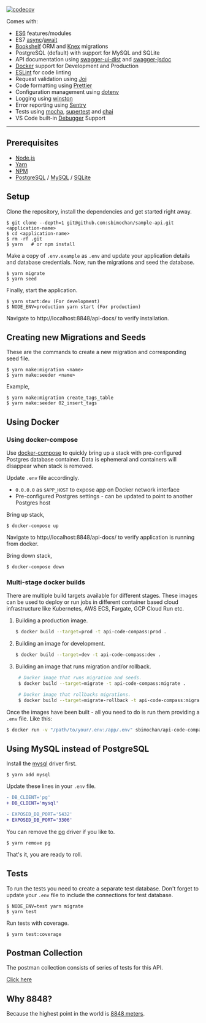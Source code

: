 [![codecov](https://codecov.io/gh/sbimochan/api-code-compass/branch/dev/graph/badge.svg?token=DI53MR3LK0)](https://codecov.io/gh/sbimochan/api-code-compass)

Comes with:

- [ES6](http://babeljs.io/learn-es2015/) features/modules
- ES7 [async](https://developer.mozilla.org/en-US/docs/Web/JavaScript/Reference/Statements/async_function)/[await](https://developer.mozilla.org/en-US/docs/Web/JavaScript/Reference/Operators/await)
- [Bookshelf](http://bookshelfjs.org/) ORM and [Knex](http://knexjs.org/) migrations
- PostgreSQL (default) with support for MySQL and SQLite
- API documentation using [swagger-ui-dist](https://www.npmjs.com/package/swagger-ui) and [swagger-jsdoc](https://www.npmjs.com/package/swagger-jsdoc)
- [Docker](https://docs.docker.com/engine/docker-overview/) support for Development and Production
- [ESLint](http://eslint.org/) for code linting
- Request validation using [Joi](https://www.npmjs.com/package/@hapi/joi)
- Code formatting using [Prettier](https://www.npmjs.com/package/prettier)
- Configuration management using [dotenv](https://www.npmjs.com/package/dotenv)
- Logging using [winston](https://www.npmjs.com/package/winston)
- Error reporting using [Sentry](http://npmjs.com/package/@sentry/node)
- Tests using [mocha](https://www.npmjs.com/package/mocha), [supertest](https://www.npmjs.com/package/supertest) and [chai](https://www.npmjs.com/package/chai)
- VS Code built-in [Debugger](https://code.visualstudio.com/docs/nodejs/nodejs-debugging) Support

---

## Prerequisites

- [Node.js](https://yarnpkg.com/en/docs/install)
- [Yarn](https://yarnpkg.com/en/docs/install)
- [NPM](https://docs.npmjs.com/getting-started/installing-node)
- [PostgreSQL](https://www.postgresql.org/download/) / [MySQL](https://www.mysql.com/downloads/) / [SQLite](https://www.sqlite.org/download.html)

## Setup

Clone the repository, install the dependencies and get started right away.

    $ git clone --depth=1 git@github.com:sbimochan/sample-api.git <application-name>
    $ cd <application-name>
    $ rm -rf .git
    $ yarn   # or npm install

Make a copy of `.env.example` as `.env` and update your application details and database credentials. Now, run the migrations and seed the database.

    $ yarn migrate
    $ yarn seed

Finally, start the application.

    $ yarn start:dev (For development)
    $ NODE_ENV=production yarn start (For production)

Navigate to http://localhost:8848/api-docs/ to verify installation.

## Creating new Migrations and Seeds

These are the commands to create a new migration and corresponding seed file.

    $ yarn make:migration <name>
    $ yarn make:seeder <name>

Example,

    $ yarn make:migration create_tags_table
    $ yarn make:seeder 02_insert_tags

## Using Docker

### Using docker-compose

Use [docker-compose](https://docs.docker.com/compose/) to quickly bring up a stack with pre-configured Postgres database container. Data is ephemeral and containers will disappear when stack is removed.

Update `.env` file accordingly.

- `0.0.0.0` as `$APP_HOST` to expose app on Docker network interface
- Pre-configured Postgres settings - can be updated to point to another Postgres host

Bring up stack,

    $ docker-compose up

Navigate to http://localhost:8848/api-docs/ to verify application is running from docker.

Bring down stack,

    $ docker-compose down

### Multi-stage docker builds

There are multiple build targets available for different stages. These images can be used to deploy or run jobs in different container based cloud infrastructure like Kubernetes, AWS ECS, Fargate, GCP Cloud Run etc.

1. Building a production image.

   ```bash
   $ docker build --target=prod -t api-code-compass:prod .
   ```

2. Building an image for development.

   ```bash
   $ docker build --target=dev -t api-code-compass:dev .
   ```

3. Building an image that runs migration and/or rollback.

   ```bash
    # Docker image that runs migration and seeds.
    $ docker build --target=migrate -t api-code-compass:migrate .

    # Docker image that rollbacks migrations.
    $ docker build --target=migrate-rollback -t api-code-compass:migrate-rollback .
   ```

Once the images have been built - all you need to do is run them providing a `.env` file. Like this:

```bash
$ docker run -v "/path/to/your/.env:/app/.env" sbimochan/api-code-compass:migrate
```

## Using MySQL instead of PostgreSQL

Install the [mysql](https://www.npmjs.com/package/mysql) driver first.

    $ yarn add mysql

Update these lines in your `.env` file.

```diff
- DB_CLIENT='pg'
+ DB_CLIENT='mysql'

- EXPOSED_DB_PORT='5432'
+ EXPOSED_DB_PORT='3306'
```

You can remove the [pg](https://www.npmjs.com/package/pg) driver if you like to.

    $ yarn remove pg

That's it, you are ready to roll.

## Tests

To run the tests you need to create a separate test database. Don't forget to update your `.env` file to include the connections for test database.

    $ NODE_ENV=test yarn migrate
    $ yarn test

Run tests with coverage.

    $ yarn test:coverage

## Postman Collection

The postman collection consists of series of tests for this API.

[Click here](https://api-code-compass.postman.co/workspace/API-Code-Compass-Workspace~c9caec1f-bc5c-44c0-8183-4826d8606984/collection/27851431-0a08f0a1-6e96-4fd4-aa88-801b65e4578b?action=share&creator=27851431&active-environment=27851431-0b2e00d4-2886-4a9a-ab71-9114b92c9c9a)

## Why 8848?

Because the highest point in the world is [8848 meters](https://en.wikipedia.org/wiki/Mount_Everest).
